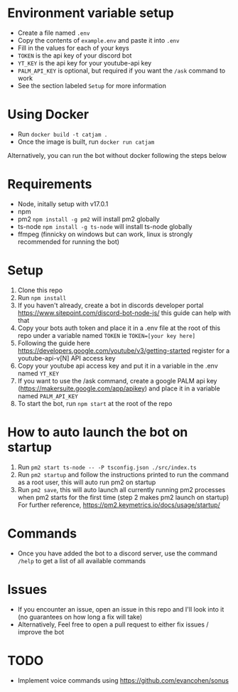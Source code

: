 
# Environment variable setup
* Create a file named `.env`
* Copy the contents of `example.env` and paste it into `.env`
* Fill in the values for each of your keys
* `TOKEN` is the api key of your discord bot
* `YT_KEY` is the api key for your youtube-api key
* `PALM_API_KEY` is optional, but required if you want the `/ask` command to work
* See the section labeled `Setup` for more information

# Using Docker
* Run `docker build -t catjam .`
* Once the image is built, run `docker run catjam`

Alternatively, you can run the bot without docker following the steps below

# Requirements
* Node, initally setup with v17.0.1 
* npm
* pm2 `npm install -g pm2` will install pm2 globally
* ts-node `npm install -g ts-node` will install ts-node globally
* ffmpeg (finnicky on windows but can work, linux is strongly recommended for running the bot)

# Setup
1) Clone this repo
2) Run `npm install`
3) If you haven't already, create a bot in discords developer portal https://www.sitepoint.com/discord-bot-node-js/ this guide can help with that
4) Copy your bots auth token and place it in a .env file at the root of this repo under a variable named `TOKEN` ie `TOKEN=[your key here]`
5) Following the guide here https://developers.google.com/youtube/v3/getting-started register for a youtube-api-v[N] API access key
6) Copy your youtube api access key and put it in a variable in the .env named `YT_KEY`
7) If you want to use the /ask command, create a google PALM api key (https://makersuite.google.com/app/apikey) and place it in a variable named `PALM_API_KEY`
8) To start the bot, run `npm start` at the root of the repo


# How to auto launch the bot on startup
1) Run `pm2 start ts-node -- -P tsconfig.json ./src/index.ts` 
2) Run `pm2 startup` and follow the instructions printed to run the command as a root user, this will auto run pm2 on startup
3) Run `pm2 save`, this will auto launch all currently running pm2 processes when pm2 starts for the first time (step 2 makes pm2 launch on startup) 
For further reference, https://pm2.keymetrics.io/docs/usage/startup/

# Commands
* Once you have added the bot to a discord server, use the command `/help` to get a list of all available commands

# Issues
* If you encounter an issue, open an issue in this repo and I'll look into it (no guarantees on how long a fix will take)
* Alternatively, Feel free to open a pull request to either fix issues / improve the bot

# TODO
* Implement voice commands using https://github.com/evancohen/sonus
